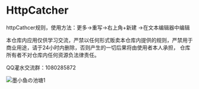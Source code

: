 # HttpCatcher
httpCathcer规则，使用方法：更多->重写->右上角+新建 ->在文本编辑器中编辑

本仓库内应用仅供学习交流，严禁以任何形式贩卖本仓库内提供的规则，严禁用于商业用途，请于24小时内删除，否则产生的一切后果将由使用者本人承担， 仓库所有者不对仓库内任何资源负法律责任。

QQ灌水交流群：1080285872

![墨小鱼の池塘1](https://i.loli.net/2020/07/01/a8xQgwbRz5Dv1iq.jpg)

